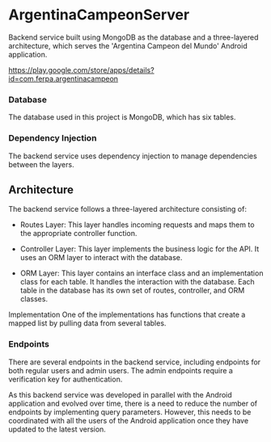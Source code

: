 # ArgentinaCampeonServer

Backend service built using MongoDB as the database and a three-layered architecture, which serves the 'Argentina Campeon del Mundo' Android application.

https://play.google.com/store/apps/details?id=com.ferpa.argentinacampeon

### Database
The database used in this project is MongoDB, which has six tables.

### Dependency Injection
The backend service uses dependency injection to manage dependencies between the layers.

## Architecture
The backend service follows a three-layered architecture consisting of:

* Routes Layer: This layer handles incoming requests and maps them to the appropriate controller function.

* Controller Layer: This layer implements the business logic for the API. It uses an ORM layer to interact with the database.

* ORM Layer: This layer contains an interface class and an implementation class for each table. It handles the interaction with the database.
Each table in the database has its own set of routes, controller, and ORM classes.

Implementation
One of the implementations has functions that create a mapped list by pulling data from several tables.

### Endpoints
There are several endpoints in the backend service, including endpoints for both regular users and admin users. 
The admin endpoints require a verification key for authentication.

As this backend service was developed in parallel with the Android application and evolved over time, there is a need to reduce the number of 
endpoints by implementing query parameters. However, this needs to be coordinated with all the users of the Android application once they have 
updated to the latest version.
